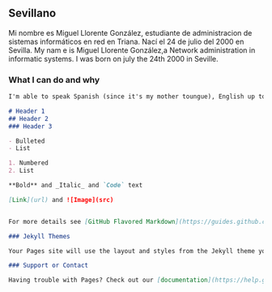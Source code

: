 ## Sevillano
Mi nombre es Miguel Llorente González, estudiante de administracion de sistemas informáticos en red en Triana. Nací el 24 de julio del 2000 en Sevilla.
My nam e is Miguel Llorente González,a Network administration in informatic systems. I was born on july the 24th 2000 in Seville.
 
### What I can do and why
```markdown
I'm able to speak Spanish (since it's my mother toungue), English up to a C1 level (title I was granted by Cambridge last June),

# Header 1
## Header 2
### Header 3

- Bulleted
- List

1. Numbered
2. List

**Bold** and _Italic_ and `Code` text

[Link](url) and ![Image](src)


For more details see [GitHub Flavored Markdown](https://guides.github.com/features/mastering-markdown/).

### Jekyll Themes

Your Pages site will use the layout and styles from the Jekyll theme you have selected in your [repository settings](https://github.com/migllogon/migllogon.github.io/settings). The name of this theme is saved in the Jekyll `_config.yml` configuration file.

### Support or Contact

Having trouble with Pages? Check out our [documentation](https://help.github.com/categories/github-pages-basics/) or [contact support](https://github.com/contact) and we’ll help you sort it out.
